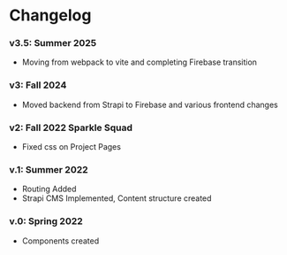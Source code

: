 # Changelog

### v3.5: Summer 2025

- Moving from webpack to vite and completing Firebase transition

### v3: Fall 2024

- Moved backend from Strapi to Firebase and various frontend changes

### v2: Fall 2022 Sparkle Squad

- Fixed css on Project Pages

### v.1: Summer 2022

- Routing Added
- Strapi CMS Implemented, Content structure created

### v.0: Spring 2022

- Components created

